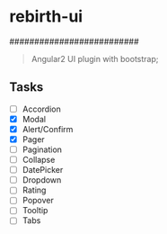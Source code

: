 # rebirth-ui
##########################
> Angular2 UI plugin with bootstrap;

## Tasks

- [ ] Accordion
- [x] Modal
- [x] Alert/Confirm
- [x] Pager
- [ ] Pagination
- [ ] Collapse
- [ ] DatePicker
- [ ] Dropdown
- [ ] Rating
- [ ] Popover
- [ ] Tooltip
- [ ] Tabs
